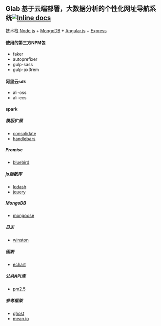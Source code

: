 ## Glab 基于云端部署，大数据分析的个性化网址导航系统[![Inline docs](http://inch-ci.org/github/glabcn/glab-core.svg?branch=master)](http://inch-ci.org/github/glabcn/glab-core)
技术栈
[Node.js](https://nodejs.org) + [MongoDB](http://www.mongodb.org) + [Angular.js](https://angularjs.org) + [Express](http://expressjs.com)

#### 使用的第三方NPM包
- faker
- autoprefixer
- gulp-sass
- gulp-px3rem

#### 阿里云sdk
- ali-oss
- ali-ecs

#### spark
##### 模版扩展
- [consolidate](https://github.com/visionmedia/consolidate.js)
- [handlebars](http://handlebarsjs.com)

##### Promise
- [bluebird](http://bluebirdjs.com)

##### js函数库
- [lodash](https://lodash.com)
- [jquery](http://jquery.com)

##### MongoDB
- [mongoose](http://mongoosejs.com)

##### 日志
- [winston](https://github.com/winstonjs/winston)

##### 图表
- [echart](http://echarts.baidu.com)

##### 公共API库
- [pm2.5](http://www.pm25.in)

##### 参考框架
- [ghost](https://www.ghost.org)
- [mean.io](http://www.mean.io)
